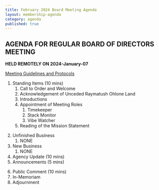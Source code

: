 ```yaml
---
title: February 2024 Board Meeting Agenda
layout: membership-agenda
category: agenda
published: true
---
```


## AGENDA FOR REGULAR BOARD OF DIRECTORS MEETING

**HELD REMOTELY ON 2024-January-07**

[Meeting Guidelines and Protocols](/meetings)  

1. Standing Items (10 mins) 
   1. Call to Order and Welcome 
   2. Acknowledgement of Unceded Raymatush Ohlone Land 
   3. Introductions  
   4. Appointment of Meeting Roles 
      1. Timekeeper 
      2. Stack Monitor 
      3. Vibe Watcher 
   5. Reading of the Mission Statement 
<!-- 7. Reading and Approval of Minutes  -->
2. Unfinished Business 
   1. NONE
3. New Business 
   1. NONE
4.  Agency Update (10 mins) 
5.  Announcements (5 mins) 
<!-- 12. Program (20 mins)  -->
6.  Public Comment (10 mins) 
7.  In-Memoriam  
8.  Adjournment 


